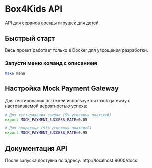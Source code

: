 # Box4Kids API

API для сервиса аренды игрушек для детей.

## Быстрый старт

Весь проект работает только в Docker для упрощения разработки.

### Запусти меню команд с описанием

```bash
make menu
```

## Настройка Mock Payment Gateway

Для тестирования платежей используется mock gateway с настраиваемой вероятностью успеха:

```bash
# Для тестирования ошибок (5% успешных платежей)
export MOCK_PAYMENT_SUCCESS_RATE=0.05

# Для продакшна (95% успешных платежей)
export MOCK_PAYMENT_SUCCESS_RATE=0.95
```

## Документация API

После запуска доступна по адресу: http://localhost:8000/docs
